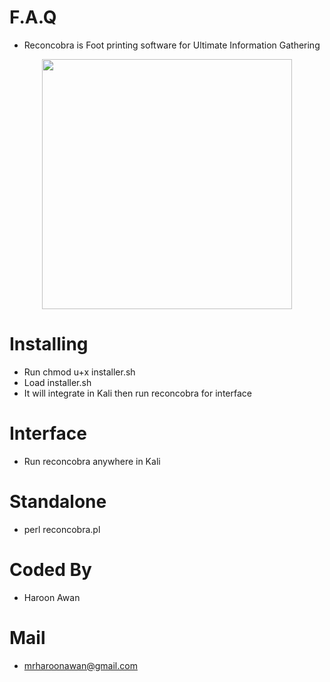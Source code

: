 # F.A.Q
- Reconcobra is Foot printing software for Ultimate Information Gathering


<div align="center">
    <img src="http://oi68.tinypic.com/2ngsxf6.jpg" width="400px"</img> 
</div>


# Installing
- Run chmod u+x installer.sh
- Load installer.sh
- It will integrate in Kali then run reconcobra for interface

# Interface
- Run reconcobra anywhere in Kali

# Standalone
- perl reconcobra.pl

# Coded By
- Haroon Awan

# Mail
- mrharoonawan@gmail.com
